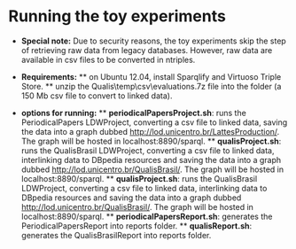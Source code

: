 Running the toy experiments
====
* **Special note:**
Due to security reasons, the toy experiments skip the step of retrieving raw data from legacy databases. However, raw data are available in csv files to be converted in ntriples.

* **Requirements:**
** on Ubuntu 12.04, install Sparqlify and Virtuoso Triple Store.
** unzip the Qualis\temp\csv\evaluations.7z file into the folder (a 150 Mb csv file to convert to linked data).

* **options for running:**
** **periodicalPapersProject.sh**: runs the PeriodicalPapers LDWProject, converting a csv file to linked data, saving the data into a graph dubbed <http://lod.unicentro.br/LattesProduction/>. The graph will be hosted in localhost:8890/sparql.
** **qualisProject.sh**: runs the QualisBrasil LDWProject, converting a csv file to linked data, interlinking data to DBpedia resources and saving the data into a graph dubbed <http://lod.unicentro.br/QualisBrasil/>. The graph will be hosted in localhost:8890/sparql.
** **qualisProject.sh**: runs the QualisBrasil LDWProject, converting a csv file to linked data, interlinking data to DBpedia resources and saving the data into a graph dubbed <http://lod.unicentro.br/QualisBrasil/>. The graph will be hosted in localhost:8890/sparql.
** **periodicalPapersReport.sh**: generates the PeriodicalPapersReport into reports folder.
** **qualisReport.sh**: generates the QualisBrasilReport into reports folder.
